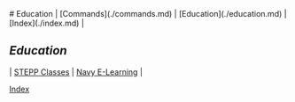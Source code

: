 <link rel="stylesheet" href="dark-theme.css">
# Education
| [Commands](./commands.md) | [Education](./education.md) | [Index](./index.md) |

## _Education_

| [STEPP Classes](https://www.cdse.edu/) | [Navy E-Learning](http://learning.nel.navy.mil/ELIAASv2p/) |

[Index](./index.md)

